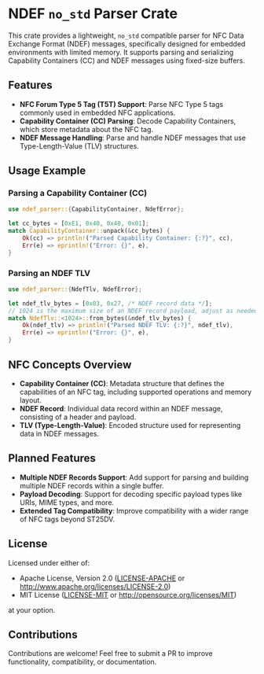 # NDEF `no_std` Parser Crate

This crate provides a lightweight, `no_std` compatible parser for NFC Data Exchange Format (NDEF) messages, specifically designed for embedded environments with limited memory.
It supports parsing and serializing Capability Containers (CC) and NDEF messages using fixed-size buffers.

## Features

- **NFC Forum Type 5 Tag (T5T) Support**: Parse NFC Type 5 tags commonly used in embedded NFC applications.
- **Capability Container (CC) Parsing**: Decode Capability Containers, which store metadata about the NFC tag.
- **NDEF Message Handling**: Parse and handle NDEF messages that use Type-Length-Value (TLV) structures.

## Usage Example

### Parsing a Capability Container (CC)

```rust
use ndef_parser::{CapabilityContainer, NdefError};

let cc_bytes = [0xE1, 0x40, 0x40, 0x01];
match CapabilityContainer::unpack(&cc_bytes) {
    Ok(cc) => println!("Parsed Capability Container: {:?}", cc),
    Err(e) => eprintln!("Error: {}", e),
}
```

### Parsing an NDEF TLV

```rust
use ndef_parser::{NdefTlv, NdefError};

let ndef_tlv_bytes = [0x03, 0x27, /* NDEF record data */];
// 1024 is the maximum size of an NDEF record payload, adjust as needed
match NdefTlv::<1024>::from_bytes(&ndef_tlv_bytes) {
    Ok(ndef_tlv) => println!("Parsed NDEF TLV: {:?}", ndef_tlv),
    Err(e) => eprintln!("Error: {}", e),
}
```

## NFC Concepts Overview

- **Capability Container (CC)**: Metadata structure that defines the capabilities of an NFC tag, including supported operations and memory layout.
- **NDEF Record**: Individual data record within an NDEF message, consisting of a header and payload.
- **TLV (Type-Length-Value)**: Encoded structure used for representing data in NDEF messages.

## Planned Features

- **Multiple NDEF Records Support**: Add support for parsing and building multiple NDEF records within a single buffer.
- **Payload Decoding**: Support for decoding specific payload types like URIs, MIME types, and more.
- **Extended Tag Compatibility**: Improve compatibility with a wider range of NFC tags beyond ST25DV.

## License

Licensed under either of:

- Apache License, Version 2.0 ([LICENSE-APACHE](LICENSE-APACHE) or <http://www.apache.org/licenses/LICENSE-2.0>)
- MIT License ([LICENSE-MIT](LICENSE-MIT) or <http://opensource.org/licenses/MIT>)

at your option.

## Contributions

Contributions are welcome! Feel free to submit a PR to improve functionality, compatibility, or documentation.
